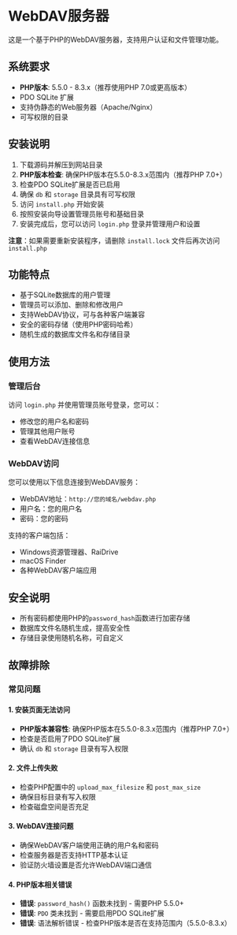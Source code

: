# WebDAV服务器

这是一个基于PHP的WebDAV服务器，支持用户认证和文件管理功能。

## 系统要求

- **PHP版本**: 5.5.0 - 8.3.x（推荐使用PHP 7.0或更高版本）
- PDO SQLite 扩展
- 支持伪静态的Web服务器（Apache/Nginx）
- 可写权限的目录

## 安装说明

1. 下载源码并解压到网站目录
2. **PHP版本检查**: 确保PHP版本在5.5.0-8.3.x范围内（推荐PHP 7.0+）
3. 检查PDO SQLite扩展是否已启用
4. 确保 `db` 和 `storage` 目录具有可写权限
5. 访问 `install.php` 开始安装
6. 按照安装向导设置管理员账号和基础目录
7. 安装完成后，您可以访问 `login.php` 登录并管理用户和设置

**注意**：如果需要重新安装程序，请删除 `install.lock` 文件后再次访问 `install.php`

## 功能特点

- 基于SQLite数据库的用户管理
- 管理员可以添加、删除和修改用户
- 支持WebDAV协议，可与各种客户端兼容
- 安全的密码存储（使用PHP密码哈希）
- 随机生成的数据库文件名和存储目录

## 使用方法

### 管理后台

访问 `login.php` 并使用管理员账号登录，您可以：

- 修改您的用户名和密码
- 管理其他用户账号
- 查看WebDAV连接信息

### WebDAV访问

您可以使用以下信息连接到WebDAV服务：

- WebDAV地址：`http://您的域名/webdav.php`
- 用户名：您的用户名
- 密码：您的密码

支持的客户端包括：

- Windows资源管理器、RaiDrive
- macOS Finder
- 各种WebDAV客户端应用

## 安全说明

- 所有密码都使用PHP的`password_hash`函数进行加密存储
- 数据库文件名随机生成，提高安全性
- 存储目录使用随机名称，可自定义

## 故障排除

### 常见问题

#### 1. 安装页面无法访问
- **PHP版本兼容性**: 确保PHP版本在5.5.0-8.3.x范围内（推荐PHP 7.0+）
- 检查是否启用了PDO SQLite扩展
- 确认 `db` 和 `storage` 目录有写入权限

#### 2. 文件上传失败
- 检查PHP配置中的 `upload_max_filesize` 和 `post_max_size`
- 确保目标目录有写入权限
- 检查磁盘空间是否充足

#### 3. WebDAV连接问题
- 确保WebDAV客户端使用正确的用户名和密码
- 检查服务器是否支持HTTP基本认证
- 验证防火墙设置是否允许WebDAV端口通信

#### 4. PHP版本相关错误
- **错误**: `password_hash()` 函数未找到 - 需要PHP 5.5.0+
- **错误**: `PDO` 类未找到 - 需要启用PDO SQLite扩展
- **错误**: 语法解析错误 - 检查PHP版本是否在支持范围内（5.5.0-8.3.x）